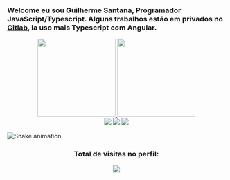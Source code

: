 ### Welcome eu sou Guilherme Santana, Programador JavaScript/Typescript. Alguns trabalhos estão em privados no <a href="https://gitlab.conceitho.com/guilherme"> Gitlab</a>, la uso mais Typescript com Angular.
<div align="center">
  <a href="https://github.com/guilhermeforprojeto">
  <img height="180em" src="https://github-readme-stats.vercel.app/api?username=guilhermeforprojeto&show_icons=true&theme=midnight-purple&include_all_commits=true&count_private=true"/>
  <img height="180em" src="https://github-readme-stats.vercel.app/api/top-langs/?username=guilhermeforprojeto&layout=compact&langs_count=7&theme=midnight-purple"/>
</div>
<div align="center">
 	 <a href="https://discord.gg/R8NaFWAs7H" target="_blank"><img src="https://img.shields.io/badge/Discord-7289DA?style=for-the-badge&logo=discord&logoColor=white" target="_blank"></a> 
  <a href = "mailto:guylhermesan52@gmail.com"><img src="https://img.shields.io/badge/-Gmail-%23333?style=for-the-badge&logo=gmail&logoColor=white" target="_blank"></a>
  <a href="https://www.linkedin.com/in/guilhermessantos-dev" target="_blank"><img src="https://img.shields.io/badge/-LinkedIn-%230077B5?style=for-the-badge&logo=linkedin&logoColor=white" target="_blank"></a> 
    
 </div>
   
![Snake animation](https://github.com/guilhermeforprojeto/guilhermeforprojeto/blob/output/github-contribution-grid-snake.svg)

    
  <h3><p align="center">Total de visitas no perfil:</p>
<p align="center">
    <img alingn="center" src="https://profile-counter.glitch.me/guilhermeforprojeto/count.svg"/>
</p>
